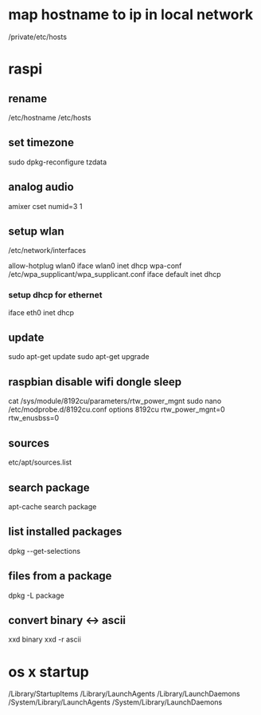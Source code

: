 # map hostname to ip in local network

/private/etc/hosts

# raspi

## rename

/etc/hostname
/etc/hosts

## set timezone

sudo dpkg-reconfigure tzdata

## analog audio

amixer cset numid=3 1

## setup wlan

/etc/network/interfaces

allow-hotplug wlan0
iface wlan0 inet dhcp
    wpa-conf /etc/wpa_supplicant/wpa_supplicant.conf
iface default inet dhcp

### setup dhcp for ethernet

iface eth0 inet dhcp

## update

sudo apt-get update
sudo apt-get upgrade

## raspbian disable wifi dongle sleep

cat /sys/module/8192cu/parameters/rtw_power_mgnt
sudo nano /etc/modprobe.d/8192cu.conf
options 8192cu rtw_power_mgnt=0 rtw_enusbss=0

## sources

etc/apt/sources.list

## search package

apt-cache search package

## list installed packages

dpkg --get-selections

## files from a package

dpkg -L package

## convert binary <-> ascii
xxd binary
xxd -r ascii

# os x startup

/Library/StartupItems
/Library/LaunchAgents
/Library/LaunchDaemons
/System/Library/LaunchAgents
/System/Library/LaunchDaemons
